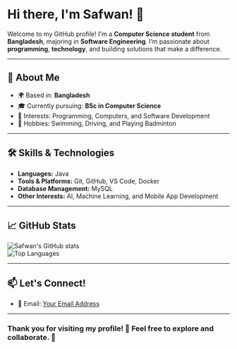# Hi there, I'm Safwan! 👋

Welcome to my GitHub profile! I'm a **Computer Science student** from **Bangladesh**, majoring in **Software Engineering**. I’m passionate about **programming**, **technology**, and building solutions that make a difference.

---

## 🚀 About Me

- 🌍 Based in: **Bangladesh**
- 🎓 Currently pursuing: **BSc in Computer Science**
- 🌟 Interests: Programming, Computers, and Software Development
- 🏸 Hobbies: Swimming, Driving, and Playing Badminton

---

## 🛠️ Skills & Technologies

- **Languages:** Java 
- **Tools & Platforms:** Git, GitHub, VS Code, Docker  
- **Database Management:** MySQL  
- **Other Interests:** AI, Machine Learning, and Mobile App Development  

---

## 📈 GitHub Stats

![Safwan's GitHub stats](https://github-readme-stats.vercel.app/api?username=Safwan-Khan1&show_icons=true&theme=radical)  
![Top Languages](https://github-readme-stats.vercel.app/api/top-langs/?username=Safwan-Khan1&layout=compact&theme=radical)

---

## 📫 Let's Connect!

- 📧 Email: [Your Email Address](mailto:safwannn1234@gmail.com)

---

### Thank you for visiting my profile! 🙏 Feel free to explore and collaborate. 🚀
